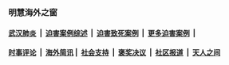 
### 明慧海外之窗

####  [武汉肺炎](indexes/365.md?t=06301700) &nbsp;|&nbsp;  [迫害案例综述](indexes/328.md?t=06301700) &nbsp;|&nbsp; [迫害致死案例](indexes/277.md?t=06301700)  &nbsp;|&nbsp; [更多迫害案例](indexes/81.md?t=06301700)  &nbsp;|&nbsp; 
####  [时事评论](indexes/19.md?t=06301700) &nbsp;|&nbsp; [海外简讯](indexes/245.md?t=06301700)&nbsp;|&nbsp;  [社会支持](indexes/140.md?t=06301700) &nbsp;|&nbsp; [褒奖决议](indexes/282.md?t=06301700) &nbsp;|&nbsp; [社区报道](indexes/91.md?t=06301700)  &nbsp;|&nbsp; [天人之间](indexes/78.md?t=06301700) 

